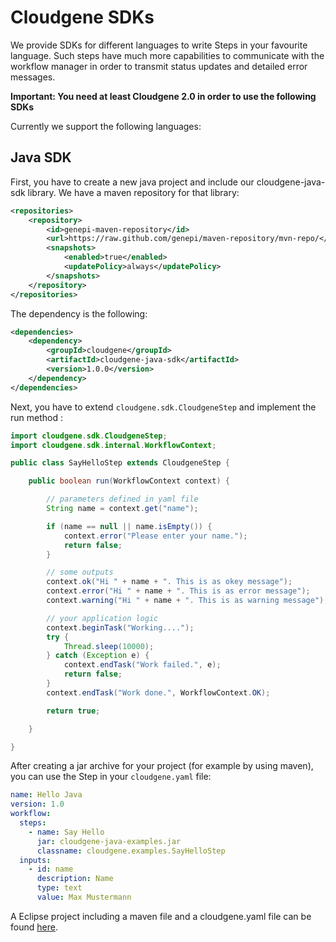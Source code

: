# Cloudgene SDKs

We provide SDKs for different languages to write Steps in your favourite language. Such steps have much more capabilities to communicate with the workflow manager in order to transmit status updates and detailed error messages.

**Important: You need at least Cloudgene 2.0 in order to use the following SDKs**

Currently we support the following languages:

## Java SDK

First, you have to create a new java project and include our cloudgene-java-sdk library. We have a maven repository for that library:

```xml
<repositories>
	<repository>
		<id>genepi-maven-repository</id>
		<url>https://raw.github.com/genepi/maven-repository/mvn-repo/</url>
		<snapshots>
			<enabled>true</enabled>
			<updatePolicy>always</updatePolicy>
		</snapshots>
	</repository>
</repositories>
```

The dependency is the following:

```xml
<dependencies>
	<dependency>
		<groupId>cloudgene</groupId>
		<artifactId>cloudgene-java-sdk</artifactId>
		<version>1.0.0</version>
	</dependency>
</dependencies>
```

Next, you have to extend `cloudgene.sdk.CloudgeneStep` and implement the run method :

```java
import cloudgene.sdk.CloudgeneStep;
import cloudgene.sdk.internal.WorkflowContext;

public class SayHelloStep extends CloudgeneStep {

	public boolean run(WorkflowContext context) {

		// parameters defined in yaml file
		String name = context.get("name");

		if (name == null || name.isEmpty()) {
			context.error("Please enter your name.");
			return false;
		}

		// some outputs
		context.ok("Hi " + name + ". This is as okey message");
		context.error("Hi " + name + ". This is as error message");
		context.warning("Hi " + name + ". This is as warning message");		

		// your application logic
		context.beginTask("Working....");
		try {
			Thread.sleep(10000);
		} catch (Exception e) {
			context.endTask("Work failed.", e);
			return false;
		}
		context.endTask("Work done.", WorkflowContext.OK);

		return true;

	}

}
```

After creating a jar archive for your project (for example by using maven), you can use the Step in your `cloudgene.yaml` file:

```yaml
name: Hello Java
version: 1.0
workflow:
  steps:
    - name: Say Hello
      jar: cloudgene-java-examples.jar
      classname: cloudgene.examples.SayHelloStep
  inputs:
    - id: name
      description: Name
      type: text
      value: Max Mustermann
```

A Eclipse project including a maven file and a cloudgene.yaml file can be found [here]().
